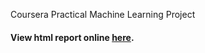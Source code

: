 Coursera Practical Machine Learning Project

#### View html report online [here](https://datasailing.github.io/PML/PML_Project.html).         
